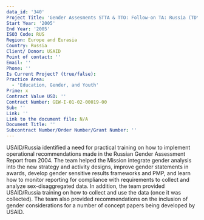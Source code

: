 ```yaml
---
data_id: '340'
Project Title: 'Gender Assesments STTA & TTO: Follow-on TA: Russia (TDY 45)'
Start Year: '2005'
End Year: '2005'
ISO3 Code: RUS
Region: Europe and Eurasia
Country: Russia
Client/ Donor: USAID
Point of contact: ''
Email: ''
Phone: ''
Is Current Project? (true/false): 
Practice Area:
  - 'Education, Gender, and Youth'
Prime: x
Contract Value USD: ''
Contract Number: GEW-I-01-02-00019-00
Sub: ''
Link: ''
Link to the document file: N/A
Document Title: ''
Subcontract Number/Order Number/Grant Number: ''
---
```


USAID/Russia identified a need for practical training on how to implement operational recommendations made in the Russian Gender Assessment Report from 2004. The team helped the Mission integrate gender analysis into the new strategy and activity designs, improve gender statements in awards, develop gender sensitive results frameworks and PMP, and learn how to monitor reporting for compliance with requirements to collect and analyze sex-disaggregated data. In addition, the team provided USAID/Russia training on how to collect and use the data (once it was collected). The team also provided recommendations on the inclusion of gender considerations for a number of concept papers being developed by USAID.